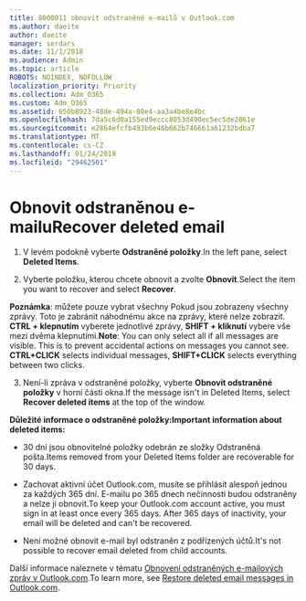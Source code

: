 ```yaml
---
title: 8000011 obnovit odstraněné e-mailů v Outlook.com
ms.author: daeite
author: daeite
manager: serdars
ms.date: 11/1/2018
ms.audience: Admin
ms.topic: article
ROBOTS: NOINDEX, NOFOLLOW
localization_priority: Priority
ms.collection: Adm_O365
ms.custom: Adm_O365
ms.assetid: 650b8923-48de-494a-88e4-aa3a4be8e4bc
ms.openlocfilehash: 7da5c6d0a155ed9eccc8053d490ec5ec5de2861e
ms.sourcegitcommit: e2864efcfb493b6e46b662b746661a61232bdba7
ms.translationtype: MT
ms.contentlocale: cs-CZ
ms.lasthandoff: 01/24/2019
ms.locfileid: "29462501"
---
```

# <a name="recover-deleted-email"></a><span data-ttu-id="199fb-102">Obnovit odstraněnou e-mailu</span><span class="sxs-lookup"><span data-stu-id="199fb-102">Recover deleted email</span></span>

1. <span data-ttu-id="199fb-103">V levém podokně vyberte **Odstraněné položky**.</span><span class="sxs-lookup"><span data-stu-id="199fb-103">In the left pane, select **Deleted Items**.</span></span> 
    
2. <span data-ttu-id="199fb-104">Vyberte položku, kterou chcete obnovit a zvolte **Obnovit**.</span><span class="sxs-lookup"><span data-stu-id="199fb-104">Select the item you want to recover and select **Recover**.</span></span> 
  
 <span data-ttu-id="199fb-p101">**Poznámka**: můžete pouze vybrat všechny Pokud jsou zobrazeny všechny zprávy. Toto je zabránit náhodnému akce na zprávy, které nelze zobrazit. **CTRL + klepnutím** vyberete jednotlivé zprávy, **SHIFT + kliknutí** vybere vše mezi dvěma klepnutími.</span><span class="sxs-lookup"><span data-stu-id="199fb-p101">**Note**: You can only select all if all messages are visible. This is to prevent accidental actions on messages you cannot see. **CTRL+CLICK** selects individual messages, **SHIFT+CLICK** selects everything between two clicks.</span></span> 
    
3. <span data-ttu-id="199fb-108">Není-li zpráva v odstraněné položky, vyberte **Obnovit odstraněné položky** v horní části okna.</span><span class="sxs-lookup"><span data-stu-id="199fb-108">If the message isn't in Deleted Items, select **Recover deleted items** at the top of the window.</span></span> 
    
 <span data-ttu-id="199fb-109">**Důležité informace o odstraněné položky:**</span><span class="sxs-lookup"><span data-stu-id="199fb-109">**Important information about deleted items:**</span></span>
  
- <span data-ttu-id="199fb-110">30 dní jsou obnovitelné položky odebrán ze složky Odstraněná pošta.</span><span class="sxs-lookup"><span data-stu-id="199fb-110">Items removed from your Deleted Items folder are recoverable for 30 days.</span></span>
    
- <span data-ttu-id="199fb-p102">Zachovat aktivní účet Outlook.com, musíte se přihlásit alespoň jednou za každých 365 dní. E-mailu po 365 dnech nečinnosti budou odstraněny a nelze ji obnovit.</span><span class="sxs-lookup"><span data-stu-id="199fb-p102">To keep your Outlook.com account active, you must sign in at least once every 365 days. After 365 days of inactivity, your email will be deleted and can't be recovered.</span></span>
    
- <span data-ttu-id="199fb-113">Není možné obnovit e-mail byl odstraněn z podřízených účtů.</span><span class="sxs-lookup"><span data-stu-id="199fb-113">It's not possible to recover email deleted from child accounts.</span></span>
    
<span data-ttu-id="199fb-114">Další informace naleznete v tématu [Obnovení odstraněných e-mailových zpráv v Outlook.com](https://go.microsoft.com/fwlink/p/?linkid=873117).</span><span class="sxs-lookup"><span data-stu-id="199fb-114">To learn more, see [Restore deleted email messages in Outlook.com](https://go.microsoft.com/fwlink/p/?linkid=873117).</span></span>
  

